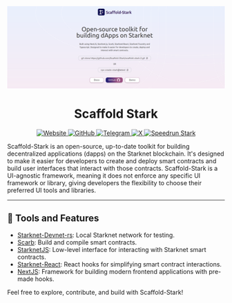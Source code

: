 <p align="center">
<img src="./ScaffoldStark.png" alt="The Scaffold Stark">
</p>

<h1 align="center">Scaffold Stark</h1>

<p align="center">
<a href="https://scaffoldstark.com">
<img src="https://img.shields.io/badge/Website-ScaffoldStark.com-blue?style=flat-square&logo=google-chrome" alt="Website">
</a>
<a href="https://github.com/Quantum3-Labs/scaffold-stark-2">
<img src="https://img.shields.io/badge/GitHub-Scaffold--Stark-black?style=flat-square&logo=github&logoColor=white" alt="GitHub">
</a>
<a href="https://t.me/+wO3PtlRAreo4MDI9">
<img src="https://img.shields.io/badge/Telegram-Group%20Chat-blue?style=flat-square&logo=telegram" alt="Telegram">
</a>
<a href="https://x.com/ScaffoldStark">
<img src="https://img.shields.io/badge/ScaffoldStark-black?style=flat-square&logo=x&logoColor=white" alt="X">
</a>
<a href="https://www.speedrunstark.com/">
<img src="https://img.shields.io/badge/Speedrun%20Stark-%20Challenges-orange?style=flat-square&logo=target" alt="Speedrun Stark">
</a>
</p>

Scaffold-Stark is an open-source, up-to-date toolkit for building decentralized applications (dapps) on the Starknet blockchain. It's designed to make it easier for developers to create and deploy smart contracts and build user interfaces that interact with those contracts. Scaffold-Stark is a UI-agnostic framework, meaning it does not enforce any specific UI framework or library, giving developers the flexibility to choose their preferred UI tools and libraries.

---

## 🚀 Tools and Features
- [Starknet-Devnet-rs](https://github.com/0xSpaceShard/starknet-devnet-rs): Local Starknet network for testing.
- [Scarb](https://docs.swmansion.com/scarb/): Build and compile smart contracts.
- [StarknetJS](https://www.starknetjs.com/docs/guides/intro): Low-level interface for interacting with Starknet smart contracts.
- [Starknet-React](https://starknet-react.com/docs/getting-started): React hooks for simplifying smart contract interactions.
- [NextJS](https://nextjs.org/docs): Framework for building modern frontend applications with pre-made hooks.

Feel free to explore, contribute, and build with Scaffold-Stark!

